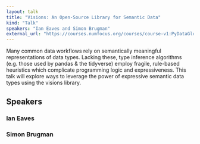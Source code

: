 ```yaml
---
layout: talk
title: "Visions: An Open-Source Library for Semantic Data"
kind: "Talk"
speakers: "Ian Eaves and Simon Brugman"
external_url: "https://courses.numfocus.org/courses/course-v1:PyDataGlobal+PDG20-talks+2020/jump_to/block-v1:PyDataGlobal+PDG20-talks+2020+type@vertical+block@cd3e04764f554a21b7de93a3d309b4bd"
---
```


Many common data workflows rely on semantically meaningful representations of data types. Lacking these, type inference algorithms (e.g. those used by pandas & the tidyverse) employ fragile, rule-based heuristics which complicate programming logic and expressiveness. This talk will explore ways to leverage the power of expressive semantic data types using the visions library.

## Speakers

### Ian Eaves



### Simon Brugman


